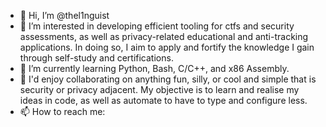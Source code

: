 - 👋 Hi, I’m @thel1nguist
- 👀 I’m interested in developing efficient tooling for ctfs and security assessments, as well as privacy-related educational and anti-tracking applications. In doing so, I aim to apply and fortify the knowledge I gain through self-study and certifications.
- 🌱 I’m currently learning Python, Bash, C/C++, and x86 Assembly. 
- 💞️ I'd enjoy collaborating on anything fun, silly, or cool and simple that is security or privacy adjacent. My objective is to learn and realise my ideas in code, as well as automate to have to type and configure less.
- 📫 How to reach me: 

<!---
thel1nguist/thel1nguist is a ✨ special ✨ repository because its `README.md` (this file) appears on your GitHub profile.
You can click the Preview link to take a look at your changes.
--->
